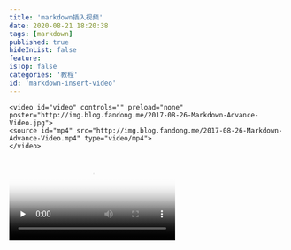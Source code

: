 ```yaml
---
title: 'markdown插入视频'
date: 2020-08-21 18:20:38
tags: [markdown]
published: true
hideInList: false
feature: 
isTop: false
categories: '教程'
id: 'markdown-insert-video'
---
```

    <video id="video" controls="" preload="none" poster="http://img.blog.fandong.me/2017-08-26-Markdown-Advance-Video.jpg">
    <source id="mp4" src="http://img.blog.fandong.me/2017-08-26-Markdown-Advance-Video.mp4" type="video/mp4">
    </video>

      
<video id="video" controls="" preload="none" poster="http://img.blog.fandong.me/2017-08-26-Markdown-Advance-Video.jpg">
      <source id="mp4" src="http://img.blog.fandong.me/2017-08-26-Markdown-Advance-Video.mp4" type="video/mp4">
      </video>